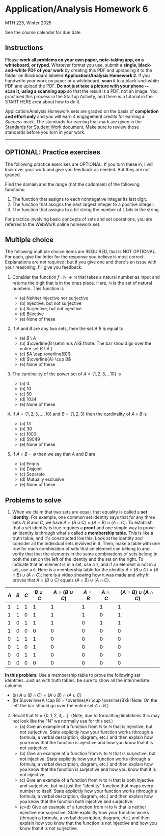 # Application/Analysis Homework 6

MTH 225, Winter 2025

See the course calendar for due date

## Instructions

Please **work all problems on your own paper, note-taking app, on a whiteboard, or typed**. Whatever format you use, submit a **single, black-and-white PDF of your work** by creating this PDF and uploading it to the folder on Blackboard labeled **Application/Analysis Homework 2**. If you handwrite your work on paper or a whiteboard, **scan** it to a black-and-white PDF and upload the PDF. **Do not just take a picture with your phone -- scan it, using a scanning app** so that the result is a PDF, not an image. You practiced this process in the Startup Activity, and there is a tutorial in the START HERE area about how to do it. 

Application/Analysis Homework sets are graded on the basis of **completion and effort only** and you will earn 4 engagement credits for earning a *Success* mark. The standards for earning that mark are given in the [Standards for Student Work](https://github.com/RobertTalbert/discretecs/blob/master/MTH225-Winter2025/course-docs/Standards%20for%20Student%20Work%20MTH%20225%20W25.md) document. Make sure to review those standards before you turn in your work. 

---

## OPTIONAL: Practice exercises 

The following practice exercises are OPTIONAL. If you turn these in, I will look over your work and give you feedback as needed. But they are not graded. 

Find the domain and the range (not the codomain) of the following functions: 

1. The function that assigns to each nonnegative integer its last digit. 
2. The function that assigns the next largest integer to a positive integer. 
3. The function that assigns to a bit string the number of `1` bits in the string

For practice involving basic concepts of sets and set operations, you are referred to the WebWorK online homework set. 

 
## Multiple choice

The following multiple choice items are REQUIRED, that is NOT OPTIONAL. For each, give the letter for the response you believe is most correct. Explanations are not required; but if you give one and there's an issue with your reasoning, I'll give you feedback. 

1. Consider the function $f: \mathbb{N} \rightarrow \mathbb{N}$ that takes a natural number as input and returns the digit that is in the ones place. Here, $\mathbb{N}$ is the set of natural numbers. This function is 

    - (a) Neither injective nor surjective 
    - (b) Injective, but not surjective 
    - (c) Surjective, but not injective
    - (d) Bijective
    - (e) None of these 

2. If $A$ and $B$ are any two sets, then the set $A \ B$ is equal to 

    - (a) $B \setminus A$ 
    - (b) $\overline{B \setminus A}$ (Note: The bar should go over the entire set $B \setminus A$.)
    - (c) $A \cap \overline{B}$ 
    - (d) $\overline{A} \cup B$
    - (e) None of these 

3. The cardinality of the power set of $A = \lbrace 1,2,3,\dots 10\rbrace$ is 

    - (a) $0$ 
    - (b) $10$
    - (c) $50$ 
    - (d) $1024$
    - (e) None of these 

4. If $A = \lbrace 1,2,3,\dots, 10\rbrace$ and $B = \lbrace 1,2,3 \rbrace$ then the cardinality of $A \times B$ is 

    - (a) $13$
    - (b) $30$
    - (c) $1000$
    - (d) $59049$
    - (e) None of these 

5. If $A \cap B = \emptyset$ then we say that $A$ and $B$ are 

    - (a) Empty 
    - (b) Disjoint
    - (c) Separate 
    - (d) Mutually exclusive
    - (e) None of these 

## Problems to solve 

1. When we claim that two sets are equal, that equality is called a **set identity**. For example, one common set identity says that for any three sets $A, B$ and $C$, we have $A \cap (B \cup C) = (A \cap B) \cup (A \cap C)$. To establish that a set identity is true requires a **proof** and one simple way to prove an identity is through what's called a **membership table**. This is like a truth table, and it's constructed like this: Look at the identity and consider all the individual sets involved in it. Then, make a table with one row for each combination of sets that an element can belong to and verify that that the elements in the same combinations of sets belong in both the set on the left of the identity and the set on the right. To indicate that an element is in a set, use a `1`, and if an element is not in a set, use a `0`. Here is a membership table for the identity $A \cap (B \cup C) = (A \cap B) \cup (A \cap C)$; here is a video showing how it was made and why it proves that $A \cap (B \cup C)$ equals $(A \cap B) \cup (A \cap C)$. 

| $A$ | $B$ | $C$ | $B \cup C$ | $A \cap (B \cup C)$ | $A \cap B$ | $A \cap C$ | $(A \cap B) \cup (A \cap C$) |
| --- | --- | --- | ---------- | ------------------- | ---------- | ---------- | ---------------------------- |
| 1   | 1   | 1   | 1          | 1                   | 1          | 1          | 1                            |
| 1   | 1   | 0   | 1          | 1                   | 1          | 0          | 1                            |
| 1   | 0   | 1   | 1          | 1                   | 0          | 1          | 1                            |
| 1   | 0   | 0   | 0          | 0                   | 0          | 0          | 0                            |
| 0   | 1   | 1   | 1          | 0                   | 0          | 0          | 0                            |
| 0   | 1   | 0   | 1          | 0                   | 0          | 0          | 0                            |
| 0   | 0   | 1   | 1          | 0                   | 0          | 0          | 0                            |
| 0   | 0   | 0   | 0          | 0                   | 0          | 0          | 0                            |

**In this problem**: Use a membership table to prove the following set identities. Just as with truth tables, be sure to show all the intermediate columns. 

- (a) $A \cup (B \cap C) = (A \cup B) \cap (A \cup C)$ 
- (b) $\overline{A \cap B} = \overline{A} \cup \overline{B}$ (Note: On the left the bar should go over the entire set $A \cap B$.) 

2. Recall that $\mathbb{N} = \lbrace 0, 1, 2, 3, \dots \rbrace$. (Note, due to formatting limitations this may not look like the "N" we normally use for this set.)
   - (a) Give an example of a function from $\mathbb{N}$ to $\mathbb{N}$ that is injective, but not surjective. State explicitly how your function works (through a formula, a verbal description, diagram, etc.) and then explain how you know that the function is injective and how you know that it is not surjective. 
   - (b) Give an example of a function from $\mathbb{N}$ to $\mathbb{N}$ that is surjective, but not injective. State explicitly how your function works (through a formula, a verbal description, diagram, etc.) and then explain how you know that the function is surjective and how you know that it is not injective. 
   - (c) Give an example of a function from $\mathbb{N}$ to $\mathbb{N}$ that is both injective and surjective, but not just the "identity" function that maps every number to itself. State explicitly how your function works (through a formula, a verbal description, diagram, etc.) and then explain how you know that the function both injective and surjective. 
   - (c=d) Give an example of a function from $\mathbb{N}$ to $\mathbb{N}$ that is neither injective nor surjective. State explicitly how your function works (through a formula, a verbal description, diagram, etc.) and then explain how you know that the function is not injective and how you know that it is not surjective. 

